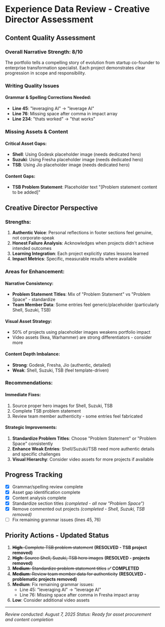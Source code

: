 # Experience Data Review - Creative Director Assessment

## Content Quality Assessment

### Overall Narrative Strength: 8/10
The portfolio tells a compelling story of evolution from startup co-founder to enterprise transformation specialist. Each project demonstrates clear progression in scope and responsibility.

### Writing Quality Issues

#### Grammar & Spelling Corrections Needed:
- **Line 45**: "leveraging AI" → "leverage AI" 
- **Line 76**: Missing space after comma in impact array
- **Line 234**: "thats worked" → "that works"

### Missing Assets & Content

#### Critical Asset Gaps:
- **Shell**: Using Godesk placeholder image (needs dedicated hero)
- **Suzuki**: Using Fresha placeholder image (needs dedicated hero) 
- **TSB**: Using Jio placeholder image (needs dedicated hero)

#### Content Gaps:
- **TSB Problem Statement**: Placeholder text "[Problem statement content to be added]"

## Creative Director Perspective

### Strengths:
1. **Authentic Voice**: Personal reflections in footer sections feel genuine, not corporate-speak
2. **Honest Failure Analysis**: Acknowledges when projects didn't achieve intended outcomes
3. **Learning Integration**: Each project explicitly states lessons learned
4. **Impact Metrics**: Specific, measurable results where available

### Areas for Enhancement:

#### Narrative Consistency:
- **Problem Statement Titles**: Mix of "Problem Statement" vs "Problem Space" - standardize
- **Team Member Data**: Some entries feel generic/placeholder (particularly Shell, Suzuki, TSB)

#### Visual Asset Strategy:
- 50% of projects using placeholder images weakens portfolio impact
- Video assets (Ikea, Warhammer) are strong differentiators - consider more

#### Content Depth Imbalance:
- **Strong**: Godesk, Fresha, Jio (authentic, detailed)
- **Weak**: Shell, Suzuki, TSB (feel template-driven)

### Recommendations:

#### Immediate Fixes:
1. Source proper hero images for Shell, Suzuki, TSB
2. Complete TSB problem statement
3. Review team member authenticity - some entries feel fabricated

#### Strategic Improvements:
1. **Standardize Problem Titles**: Choose "Problem Statement" or "Problem Space" consistently
2. **Enhance Weak Entries**: Shell/Suzuki/TSB need more authentic details and specific challenges
3. **Visual Hierarchy**: Consider video assets for more projects if available

## Progress Tracking

- [x] Grammar/spelling review complete
- [x] Asset gap identification complete  
- [x] Content analysis complete
- [x] Standardize section titles *(completed - all now "Problem Space")*
- [x] Remove commented out projects *(completed - Shell, Suzuki, TSB removed)*
- [ ] Fix remaining grammar issues (lines 45, 76)

## Priority Actions - Updated Status

1. ~~**High**: Complete TSB problem statement~~ **(RESOLVED - TSB project removed)**
2. ~~**High**: Source Shell, Suzuki, TSB hero images~~ **(RESOLVED - projects removed)**  
3. ~~**Medium**: Standardize problem statement titles~~ **✅ COMPLETED**
4. ~~**Medium**: Review team member data for authenticity~~ **(RESOLVED - problematic projects removed)**
5. **Medium**: Fix remaining grammar issues:
   - Line 45: "leveraging AI" → "leverage AI"
   - Line 76: Missing space after comma in Fresha impact array
6. **Low**: Consider additional video assets

---

*Review conducted: August 7, 2025*
*Status: Ready for asset procurement and content completion*